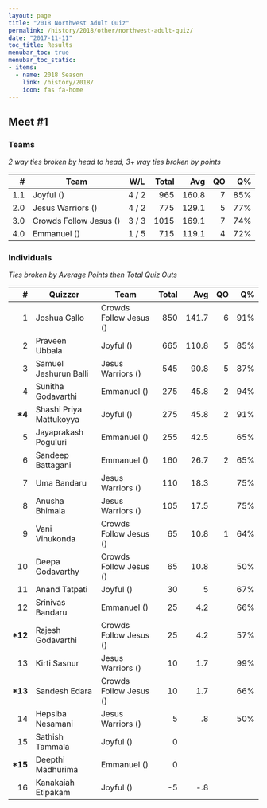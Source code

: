 ```yaml
---
layout: page
title: "2018 Northwest Adult Quiz"
permalink: /history/2018/other/northwest-adult-quiz/
date: "2017-11-11"
toc_title: Results
menubar_toc: true
menubar_toc_static:
- items:
  - name: 2018 Season
    link: /history/2018/
    icon: fas fa-home
---
```


## Meet #1

### Teams

*2 way ties broken by head to head, 3+ way ties broken by points*

|    # | Team                   | W/L   | Total |   Avg |   QO |   Q% |
| ---: | ---------------------- | ----- | ----: | ----: | ---: | ---: |
|  1.1 | Joyful ()              | 4 / 2 |   965 | 160.8 |    7 |  85% |
|  2.0 | Jesus Warriors ()      | 4 / 2 |   775 | 129.1 |    5 |  77% |
|  3.0 | Crowds Follow Jesus () | 3 / 3 |  1015 | 169.1 |    7 |  74% |
|  4.0 | Emmanuel ()            | 1 / 5 |   715 | 119.1 |    4 |  72% |

### Individuals

*Ties broken by Average Points then Total Quiz Outs*

|        # | Quizzer                 | Team                   | Total |   Avg |   QO |   Q% |
| -------: | ----------------------- | ---------------------- | ----: | ----: | ---: | ---: |
|        1 | Joshua Gallo            | Crowds Follow Jesus () |   850 | 141.7 |    6 |  91% |
|        2 | Praveen Ubbala          | Joyful ()              |   665 | 110.8 |    5 |  85% |
|        3 | Samuel Jeshurun Balli   | Jesus Warriors ()      |   545 |  90.8 |    5 |  87% |
|        4 | Sunitha Godavarthi      | Emmanuel ()            |   275 |  45.8 |    2 |  94% |
|  **\*4** | Shashi Priya Mattukoyya | Joyful ()              |   275 |  45.8 |    2 |  91% |
|        5 | Jayaprakash Poguluri    | Emmanuel ()            |   255 |  42.5 |      |  65% |
|        6 | Sandeep Battagani       | Emmanuel ()            |   160 |  26.7 |    2 |  65% |
|        7 | Uma Bandaru             | Jesus Warriors ()      |   110 |  18.3 |      |  75% |
|        8 | Anusha Bhimala          | Jesus Warriors ()      |   105 |  17.5 |      |  75% |
|        9 | Vani Vinukonda          | Crowds Follow Jesus () |    65 |  10.8 |    1 |  64% |
|       10 | Deepa Godavarthy        | Crowds Follow Jesus () |    65 |  10.8 |      |  50% |
|       11 | Anand Tatpati           | Joyful ()              |    30 |     5 |      |  67% |
|       12 | Srinivas Bandaru        | Emmanuel ()            |    25 |   4.2 |      |  66% |
| **\*12** | Rajesh Godavarthi       | Crowds Follow Jesus () |    25 |   4.2 |      |  57% |
|       13 | Kirti Sasnur            | Jesus Warriors ()      |    10 |   1.7 |      |  99% |
| **\*13** | Sandesh Edara           | Crowds Follow Jesus () |    10 |   1.7 |      |  66% |
|       14 | Hepsiba Nesamani        | Jesus Warriors ()      |     5 |    .8 |      |  50% |
|       15 | Sathish Tammala         | Joyful ()              |     0 |       |      |      |
| **\*15** | Deepthi Madhurima       | Emmanuel ()            |     0 |       |      |      |
|       16 | Kanakaiah Etipakam      | Joyful ()              |    -5 |   -.8 |      |      |

